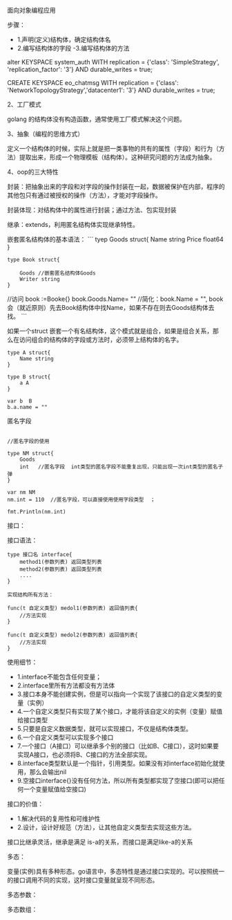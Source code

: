 面向对象编程应用

步骤：
- 1.声明(定义)结构体，确定结构体名
- 2.编写结构体的字段
-3.编写结构体的方法 

alter KEYSPACE system_auth WITH replication = {'class': 'SimpleStrategy', 'replication_factor': '3'}  AND durable_writes = true;


CREATE KEYSPACE eo_chatmsg WITH replication = {'class': 'NetworkTopologyStrategy','datacenter1': '3'}  AND durable_writes = true;

2、工厂模式

golang 的结构体没有构造函数，通常使用工厂模式解决这个问题。


3、抽象（编程的思维方式）

定义一个结构体的时候，实际上就是把一类事物的共有的属性（字段）和行为（方法）提取出来，形成一个物理模板（结构体）。这种研究问题的方法成为抽象。


4、oop的三大特性

封装：把抽象出来的字段和对字段的操作封装在一起，数据被保护在内部，程序的其他包只有通过被授权的操作（方法），才能对字段操作。

封装体现：对结构体中的属性进行封装；通过方法、包实现封装

继承：extends，利用匿名结构体实现继承特性。

嵌套匿名结构体的基本语法：
	```
	tyep Goods struct{
		Name string
		Price float64
	}

	type Book struct{

		Goods //嵌套匿名结构体Goods
		Writer string
	}


//访问
book :=Booke{}
book.Goods.Name= ""  //简化：book.Name = "", book会（就近原则）先去Book结构体中找Name，如果不存在则去Goods结构体去找。
	```

如果一个struct 嵌套一个有名结构体，这个模式就是组合，如果是组合关系，那么在访问组合的结构体的字段或方法时，必须带上结构体的名字。

```
type A struct{
	Name string
}

type B struct{
	a A
}

var b  B
b.a.name = ""
```
匿名字段

```

//匿名字段的使用

type NM struct{
	Goods
	int   //匿名字段  int类型的匿名字段不能重复出现，只能出现一次int类型的匿名子弹
}

var nm NM
nm.int = 110  //匿名字段，可以直接使用使用字段类型  ； 

fmt.Println(nm.int)

```

接口：


接口语法：
```
type 接口名 interface{
	method1(参数列表) 返回类型列表
	method2(参数列表) 返回类型列表
	....
}

实现结构所有方法：

func(t 自定义类型) medol1(参数列表) 返回值列表{
	//方法实现
}

func(t 自定义类型) medol2(参数列表) 返回值列表{
	//方法实现
}

```
使用细节：
- 1.interface不能包含任何变量；
- 2.interface里所有方法都没有方法体
- 3.接口本身不能创建实例，但是可以指向一个实现了该接口的自定义类型的变量（实例）
- 4.一个自定义类型只有实现了某个接口，才能将该自定义的实例（变量）赋值给接口类型
- 5.只要是自定义数据类型，就可以实现接口，不仅是结构体类型。
- 6.一个自定义类型可以实现多个接口
- 7.一个接口（A接口）可以继承多个别的接口（比如B、C接口），这时如果要实现A接口，也必须将B、C接口的方法全部实现。
- 8.interface类型默认是一个指针，引用类型。如果没有对interface初始化就使用，那么会输出nil
- 9.空接口interface{}没有任何方法，所以所有类型都实现了空接口(即可以把任何一个变量赋值给空接口)


接口的价值：
- 1.解决代码的复用性和可维护性
- 2.设计，设计好规范（方法），让其他自定义类型去实现这些方法。

接口比继承灵活，继承是满足 is-a的关系，而接口是满足like-a的关系

多态：

变量(实例)具有多种形态。go语言中，多态特性是通过接口实现的。可以按照统一的接口调用不同的实现，这时接口变量就呈现不同形态。 

多态参数：

多态数组：
